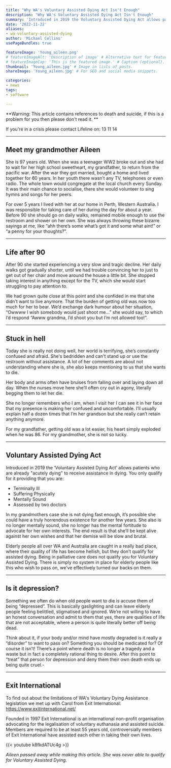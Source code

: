 ```yaml
---
title: "Why WA's Voluntary Assisted Dying Act Isn't Enough"
description: "Why WA's Voluntary Assisted Dying Act Isn't Enough"
summary: 'Introduced in 2019 the Voluntary Assisted Dying Act allows patients who are already "acutely dying" to receive assistance in dying. You only qualify for it providing that you are...'
date: '2022-11-22'
aliases:
- wa-voluntary-assisted-dying
author: 'Michael Collins'
usePageBundles: true

featureImage: 'Young_aileen.png'
# featureImageAlt: 'Description of image' # Alternative text for featured image.
# featureImageCap: 'This is the featured image.' # Caption (optional).
thumbnail: 'Young_aileen.jpg' # Image in lists of posts.
shareImage: 'Young_aileen.jpg' # For SEO and social media snippets.

categories:
- news
tags:
- software

---
```


**Warning: This article contains references to death and suicide, if this is a problem for you then please don't read it. **

If you're in a crisis please contact Lifeline on: 13 11 14

---

## Meet my grandmother Aileen

She is 97 years old. When she was a teenager WW2 broke out and she had to wait for her high school sweetheart, my grandfather, to return from the pacific war. After the war they got married, bought a home and lived together for 60 years. In her youth there wasn’t any TV, telephones or even radio. The whole town would congregate at the local church every Sunday. It was their main chance to socialise, there she would volunteer to sing hymns and songs for her peers.

For over 5 years I lived with her at our home in Perth, Western Australia. I was responsible for taking care of her during the day for about a year. Before 90 she should go on daily walks, remained mobile enough to use the restroom and shower on her own. She was always throwing these bizarre sayings at me, like “ahh there’s some what’s got it and some what aint!” or “a penny for your thoughts?”.

---

## Life after 90

After 90 she started experiencing a very slow and tragic decline. Her daily walks got gradually shorter, until we had trouble convincing her to just to get out of her chair and move around the house a little bit. She stopped taking interest in anything except for the TV, which she would start struggling to pay attention to.

We had grown quite close at this point and she confided in me that she didn’t want to live anymore. That the burden of getting old was now too much for her to bear. We’d exchange dark humour about her situation, “Owwww I wish somebody would just shoot me…” she would say, to which I’d respond “Awww grandma, I’d shoot you but I’m not allowed too!”.

---

## Stuck in hell

Today she is really not doing well, her world is terrifying, she’s constantly confused and afraid. She's bedridden and can't stand up or use the restroom without assistance. A lot of her comments are about not understanding where she is, she also keeps mentioning to us that she wants to die.

Her body and arms often have bruises from falling over and laying down all day. When the nurses move here she’ll often cry out in agony, literally begging them to let her die.

She no longer remembers who I am, when I visit her I can see it in her face that my presence is making her confused and uncomfortable. I’ll usually explain half a dozen times that I’m her grandson but she really can’t retain anything anymore.

For my grandfather, getting old was a lot easier, his heart simply exploded when he was 86. For my grandmother, she is not so lucky.

---

## Voluntary Assisted Dying Act

Introduced in 2019 the ‘Voluntary Assisted Dying Act’ allows patients who are already "acutely dying" to receive assistance in dying. You only qualify for it providing that you are:

- Terminally Ill
- Suffering Physically
- Mentally Sound
- Assessed by two doctors

In my grandmothers case she is not dying fast enough, it’s possible she could have a truly horrendous existence for another few years. She also is no longer mentally sound, she no longer has the mental fortitude to advocate for her own interests. The end result is that she’ll be kept alive against her own wishes and that her demise will be slow and brutal.

Elderly people all over WA and Australia are caught in a really bad place, where their quality of life has become hellish, but they don’t qualify for assisted dying. Being in palliative care does not qualify you for Voluntary Assisted Dying. There is simply no system in place for elderly people like this who wish to pass on, we’ve effectively turned our backs on them.

---

## Is it depression?

Something we often do when old people want to die is accuse them of being “depressed”. This is basically gaslighting and can leave elderly people feeling belittled, stigmatised and ignored. We’re not willing to have an honest conversation and admit to them that yes, there are qualities of life that are not acceptable, where a person is quite literally better off being dead.

Think about it, if your body and/or mind have mostly degraded is it really a “disorder” to want to pass on? Something you should be medicated for? Of course it isn’t! There’s a point where death is no longer a tragedy and a waste but in fact a completely rational thing to desire. After this point to “treat” that person for depression and deny them their own death ends up being quite cruel.-

---

## Exit International

To find out about the limitations of WA's Voluntary Dying Assistance legislation we met up with Carol from Exit International: https://www.exitinternational.net/

Founded in 1997 Exit International is an international non-profit organisation advocating for the legalisation of voluntary euthanasia and assisted suicide. Members are required to be at least 55 years old, controversially members of Exit International have assisted each other in taking their own lives.

{{< youtube k8fkdATUc4g >}}

<i>Aileen passed away while making this article. She was never able to qualify for Voluntary Assisted Dying.</i>
